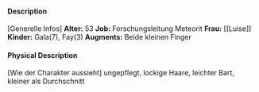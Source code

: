 #### Description
[Generelle Infos]
**Alter:** 53
**Job:** Forschungsleitung Meteorit
**Frau:** [[Luise]]
**Kinder:** Gala(7), Fay(3)
**Augments:** Beide kleinen Finger

#### Physical Description
[Wie der Charakter aussieht]
ungepflegt, lockige Haare, leichter Bart, kleiner als Durchschnitt
